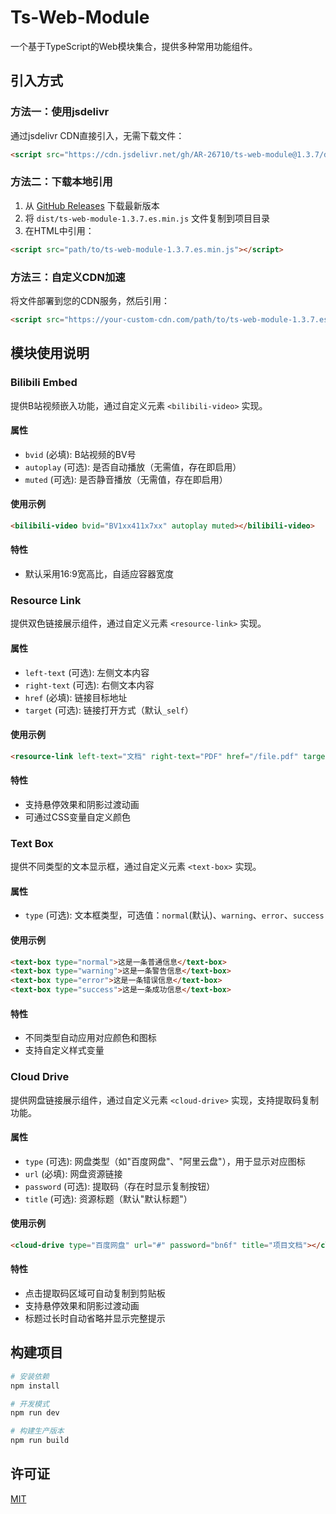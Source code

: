 # Ts-Web-Module

一个基于TypeScript的Web模块集合，提供多种常用功能组件。

## 引入方式

### 方法一：使用jsdelivr
通过jsdelivr CDN直接引入，无需下载文件：
```html
<script src="https://cdn.jsdelivr.net/gh/AR-26710/ts-web-module@1.3.7/dist/ts-web-module-1.3.7.es.min.js"></script>
```

### 方法二：下载本地引用
1. 从 [GitHub Releases](https://github.com/AR-26710/ts-web-module/releases) 下载最新版本
2. 将 `dist/ts-web-module-1.3.7.es.min.js` 文件复制到项目目录
3. 在HTML中引用：
```html
<script src="path/to/ts-web-module-1.3.7.es.min.js"></script>
```

### 方法三：自定义CDN加速
将文件部署到您的CDN服务，然后引用：
```html
<script src="https://your-custom-cdn.com/path/to/ts-web-module-1.3.7.es.min.js"></script>
```

## 模块使用说明

### Bilibili Embed

提供B站视频嵌入功能，通过自定义元素 `<bilibili-video>` 实现。

#### 属性

- `bvid` (必填): B站视频的BV号
- `autoplay` (可选): 是否自动播放（无需值，存在即启用）
- `muted` (可选): 是否静音播放（无需值，存在即启用）

#### 使用示例

```html
<bilibili-video bvid="BV1xx411x7xx" autoplay muted></bilibili-video>
```

#### 特性

- 默认采用16:9宽高比，自适应容器宽度

### Resource Link

提供双色链接展示组件，通过自定义元素 `<resource-link>` 实现。

#### 属性

- `left-text` (可选): 左侧文本内容
- `right-text` (可选): 右侧文本内容
- `href` (必填): 链接目标地址
- `target` (可选): 链接打开方式（默认`_self`）

#### 使用示例

```html
<resource-link left-text="文档" right-text="PDF" href="/file.pdf" target="_blank"></resource-link>
```

#### 特性

- 支持悬停效果和阴影过渡动画
- 可通过CSS变量自定义颜色

### Text Box

提供不同类型的文本显示框，通过自定义元素 `<text-box>` 实现。

#### 属性
- `type` (可选): 文本框类型，可选值：`normal`(默认)、`warning`、`error`、`success`

#### 使用示例
```html
<text-box type="normal">这是一条普通信息</text-box>
<text-box type="warning">这是一条警告信息</text-box>
<text-box type="error">这是一条错误信息</text-box>
<text-box type="success">这是一条成功信息</text-box>
```

#### 特性
- 不同类型自动应用对应颜色和图标
- 支持自定义样式变量

### Cloud Drive

提供网盘链接展示组件，通过自定义元素 `<cloud-drive>` 实现，支持提取码复制功能。

#### 属性
- `type` (可选): 网盘类型（如"百度网盘"、"阿里云盘"），用于显示对应图标
- `url` (必填): 网盘资源链接
- `password` (可选): 提取码（存在时显示复制按钮）
- `title` (可选): 资源标题（默认"默认标题"）

#### 使用示例
```html
<cloud-drive type="百度网盘" url="#" password="bn6f" title="项目文档"></cloud-drive>
```

#### 特性
- 点击提取码区域可自动复制到剪贴板
- 支持悬停效果和阴影过渡动画
- 标题过长时自动省略并显示完整提示

## 构建项目

```bash
# 安装依赖
npm install

# 开发模式
npm run dev

# 构建生产版本
npm run build
```

## 许可证

[MIT](LICENSE)
